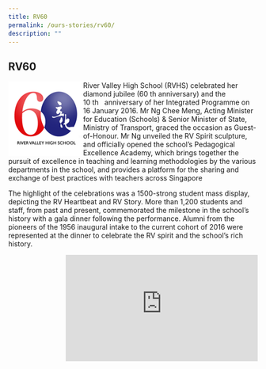 ```yaml
---
title: RV60
permalink: /ours-stories/rv60/
description: ""
---
```

## RV60

<img src="/images/RV60-logo.png" style="width:30%" align=left>

River Valley High School (RVHS) celebrated her diamond jubilee (60 th anniversary) and the 10 th   anniversary of her Integrated Programme on 16 January 2016. Mr Ng Chee Meng, Acting Minister for Education (Schools) & Senior Minister of State, Ministry of Transport, graced the occasion as Guest-of-Honour. Mr Ng unveiled the RV Spirit sculpture, and officially opened the school’s Pedagogical Excellence Academy, which brings together the pursuit of excellence in teaching and learning methodologies by the various departments in the school, and provides a platform for the sharing and exchange of best practices with teachers across Singapore

The highlight of the celebrations was a 1500-strong student mass display, depicting the RV Heartbeat and RV Story. More than 1,200 students and staff, from past and present, commemorated the milestone in the school’s history with a gala dinner following the performance. Alumni from the pioneers of the 1956 inaugural intake to the current cohort of 2016 were represented at the dinner to celebrate the RV spirit and the school’s rich history.

<iframe width="388" height="215" align="right"src="https://www.youtube.com/embed/KpUM70LPkgc" title="Snippets and Memories of RV60" frameborder="0" allow="accelerometer; autoplay; clipboard-write; encrypted-media; gyroscope; picture-in-picture; web-share" allowfullscreen></iframe>